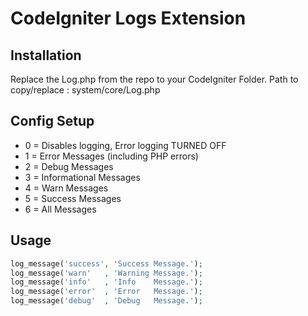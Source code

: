 # CodeIgniter Logs Extension

Installation
------------

Replace the Log.php from the repo to your CodeIgniter Folder.
Path to copy/replace : system/core/Log.php


Config Setup
------------

* 0 = Disables logging, Error logging TURNED OFF
* 1 = Error Messages (including PHP errors)
* 2 = Debug Messages
* 3 = Informational Messages
* 4 = Warn Messages
* 5 = Success Messages
* 6 = All Messages


Usage
-------

```php
log_message('success', 'Success Message.');
log_message('warn'   , 'Warning Message.');
log_message('info'   , 'Info    Message.');
log_message('error'  , 'Error   Message.');
log_message('debug'  , 'Debug   Message.');
```
